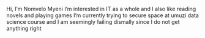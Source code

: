  Hi, I’m Nomvelo Myeni
 I’m interested in IT as a whole and I also like reading novels and playing games
 I’m currently trying to secure  space at umuzi data science course and I am seemingly failing dismally since I do not get anything right


<!---
I hope to get and understand what I am doing today , even if I am failing to complete the race today but hope to in future and to also undurstand a few this about programming language
--->
